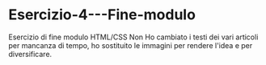 # Esercizio-4---Fine-modulo
Esercizio di fine modulo HTML/CSS
Non Ho cambiato i testi dei vari articoli per mancanza di tempo, ho sostituito le immagini per rendere l'idea e per diversificare. 
